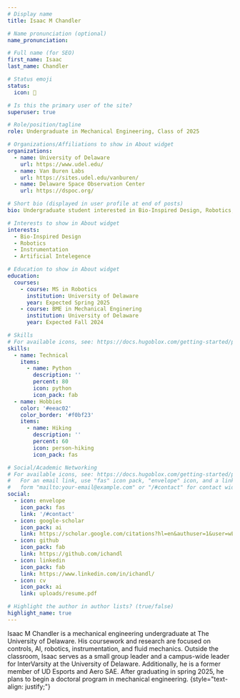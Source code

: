 ```yaml
---
# Display name
title: Isaac M Chandler

# Name pronunciation (optional)
name_pronunciation: 

# Full name (for SEO)
first_name: Isaac
last_name: Chandler

# Status emoji
status:
  icon: 🗿

# Is this the primary user of the site?
superuser: true

# Role/position/tagline
role: Undergraduate in Mechanical Engineering, Class of 2025

# Organizations/Affiliations to show in About widget
organizations:
  - name: University of Delaware
    url: https://www.udel.edu/
  - name: Van Buren Labs
    url: https://sites.udel.edu/vanburen/
  - name: Delaware Space Observation Center
    url: https://dspoc.org/

# Short bio (displayed in user profile at end of posts)
bio: Undergraduate student interested in Bio-Inspired Design, Robotics, Instrumentation, and AI

# Interests to show in About widget
interests:
  - Bio-Inspired Design
  - Robotics
  - Instrumentation
  - Artificial Intelegence

# Education to show in About widget
education:
  courses:
    - course: MS in Robotics
      institution: University of Delaware
      year: Expected Spring 2025
    - course: BME in Mechanical Enginering
      institution: University of Delaware
      year: Expected Fall 2024

# Skills
# For available icons, see: https://docs.hugoblox.com/getting-started/page-builder/#icons
skills:
  - name: Technical
    items:
      - name: Python
        description: ''
        percent: 80
        icon: python
        icon_pack: fab
  - name: Hobbies
    color: '#eeac02'
    color_border: '#f0bf23'
    items:
      - name: Hiking
        description: ''
        percent: 60
        icon: person-hiking
        icon_pack: fas

# Social/Academic Networking
# For available icons, see: https://docs.hugoblox.com/getting-started/page-builder/#icons
#   For an email link, use "fas" icon pack, "envelope" icon, and a link in the
#   form "mailto:your-email@example.com" or "/#contact" for contact widget.
social:
  - icon: envelope
    icon_pack: fas
    link: '/#contact'
  - icon: google-scholar
    icon_pack: ai
    link: https://scholar.google.com/citations?hl=en&authuser=1&user=wLFk44oAAAAJ
  - icon: github
    icon_pack: fab
    link: https://github.com/ichandl
  - icon: linkedin
    icon_pack: fab
    link: https://www.linkedin.com/in/ichandl/
  - icon: cv
    icon_pack: ai
    link: uploads/resume.pdf

# Highlight the author in author lists? (true/false)
highlight_name: true
---
```


Isaac M Chandler is a mechanical engineering undergraduate at The University of Delaware. His coursework and research are focused on controls, AI, robotics, instrumentation, and fluid mechanics. Outside the classroom, Isaac serves as a small group leader and a campus-wide leader for InterVarsity at the University of Delaware. Additionally, he is a former member of UD Esports and Aero SAE. After graduating in spring 2025, he plans to begin a doctoral program in mechanical engineering.
{style="text-align: justify;"}
